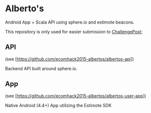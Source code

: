 # Alberto's
Android App + Scala API using sphere.io and estimote beacons.

This repository is only used for easier submission to [ChallengePost](http://ecomhack2015.challengepost.com/);

## API 
(see [https://github.com/ecomhack2015-albertos/albertos-api])

Backend API built around sphere.io. 

## App 
(see [https://github.com/ecomhack2015-albertos/albertos-user-app])

Native Android (4.4+) App utilizing the Estimote SDK
